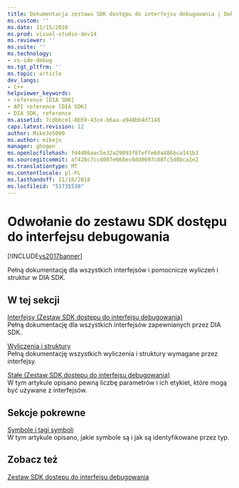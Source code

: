 ```yaml
---
title: Dokumentacja zestawu SDK dostępu do interfejsu debugowania | Dokumentacja firmy Microsoft
ms.custom: ''
ms.date: 11/15/2016
ms.prod: visual-studio-dev14
ms.reviewer: ''
ms.suite: ''
ms.technology:
- vs-ide-debug
ms.tgt_pltfrm: ''
ms.topic: article
dev_langs:
- C++
helpviewer_keywords:
- reference [DIA SDK]
- API reference [DIA SDK]
- DIA SDK, reference
ms.assetid: 7cdbbce1-8b59-43ce-b6aa-a948bb4d7148
caps.latest.revision: 12
author: MikeJo5000
ms.author: mikejo
manager: ghogen
ms.openlocfilehash: fd4d86aac5e32a29893f87effe60a486bca141b3
ms.sourcegitcommit: af428c7ccd007e668ec0dd8697c88fc5d8bca1e2
ms.translationtype: MT
ms.contentlocale: pl-PL
ms.lasthandoff: 11/16/2018
ms.locfileid: "51735530"
---
```

# <a name="debug-interface-access-sdk-reference"></a>Odwołanie do zestawu SDK dostępu do interfejsu debugowania
[!INCLUDE[vs2017banner](../../includes/vs2017banner.md)]

Pełną dokumentację dla wszystkich interfejsów i pomocnicze wyliczeń i struktur w DIA SDK.  
  
## <a name="in-this-section"></a>W tej sekcji  
 [Interfejsy (Zestaw SDK dostępu do interfejsu debugowania)](../../debugger/debug-interface-access/interfaces-debug-interface-access-sdk.md)  
 Pełną dokumentację dla wszystkich interfejsów zapewnianych przez DIA SDK.  
  
 [Wyliczenia i struktury](../../debugger/debug-interface-access/enumerations-and-structures.md)  
 Pełną dokumentację wszystkich wyliczenia i struktury wymagane przez interfejsy.  
  
 [Stałe (Zestaw SDK dostępu do interfejsu debugowania)](../../debugger/debug-interface-access/constants-debug-interface-access-sdk.md)  
 W tym artykule opisano pewną liczbę parametrów i ich etykiet, które mogą być używane z interfejsów.  
  
## <a name="related-sections"></a>Sekcje pokrewne  
 [Symbole i tagi symboli](../../debugger/debug-interface-access/symbols-and-symbol-tags.md)  
 W tym artykule opisano, jakie symbole są i jak są identyfikowane przez typ.  
  
## <a name="see-also"></a>Zobacz też  
 [Zestaw SDK dostępu do interfejsu debugowania](../../debugger/debug-interface-access/debug-interface-access-sdk.md)



